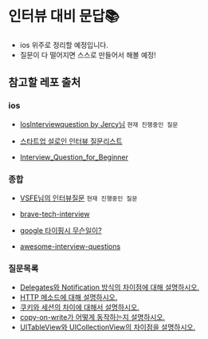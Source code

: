 # 인터뷰 대비 문답📚
- ios 위주로 정리할 예정입니다.
- 질문이 다 떨어지면 스스로 만들어서 해볼 예정!
## 참고할 레포 출처
### ios
- [IosInterviewquestion by Jercy님](https://github.com/JeaSungLEE/iOSInterviewquestions) `현재 진행중인 질문`

- [스타트업 설로인 인터뷰 질문리스트](https://github.com/sirloin-dev/meatplatform/blob/master/job-description/interview-questions.adoc#interview-questions-iOS)  

- [Interview_Question_for_Beginner](https://github.com/JaeYeopHan/Interview_Question_for_Beginner/tree/master/iOS) 

### 종합

- [VSFE님의 인터뷰질문](https://github.com/VSFe/Tech-Interview) `현재 진행중인 질문`

- [brave-tech-interview](https://github.com/brave-people/brave-tech-interview)

- [google 타이핑시 무슨일이?](https://github.com/alex/what-happens-when)

- [awesome-interview-questions](https://github.com/DopplerHQ/awesome-interview-questions)

### 질문목록

- [Delegates와 Notification 방식의 차이점에 대해 설명하시오.](https://github.com/AKAPUCH/github-is-god/issues/1)
- [HTTP 메소드에 대해 설명하시오.](https://github.com/AKAPUCH/github-is-god/issues/2)
- [쿠키와 세션의 차이에 대해서 설명하시오.](https://github.com/AKAPUCH/github-is-god/issues/3)
- [copy-on-write가 어떻게 동작하는지 설명하시오.](https://github.com/AKAPUCH/github-is-god/issues/4)
- [UITableView와 UICollectionView의 차이점을 설명하시오.](https://github.com/AKAPUCH/github-is-god/issues/5)
